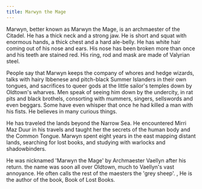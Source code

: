 ```yaml
---
title: Marwyn the Mage
---
```


Marwyn, better known as Marwyn the Mage, is an archmaester of the Citadel. He has a thick neck and a strong jaw. He is short and squat with enormous hands, a thick chest and a hard ale-belly. He has white hair coming out of his nose and ears. His nose has been broken more than once and his teeth are stained red. His ring, rod and mask are made of Valyrian steel.

People say that Marwyn keeps the company of whores and hedge wizards, talks with hairy Ibbenese and pitch-black Summer Islanders in their own tongues, and sacrifices to queer gods at the little sailor's temples down by Oldtown's wharves. Men speak of seeing him down by the undercity, in rat pits and black brothels, consorting with mummers, singers, sellswords and even beggars. Some have even whisper that once he had killed a man with his fists. He believes in many curious things.

He has traveled the lands beyond the Narrow Sea. He encountered Mirri Maz Duur in his travels and taught her the secrets of the human body and the Common Tongue. Marwyn spent eight years in the east mapping distant lands, searching for lost books, and studying with warlocks and shadowbinders.

He was nicknamed 'Marwyn the Mage' by Archmaester Vaellyn after his return. the name was soon all over Oldtown, much to Vaellyn's vast annoyance. He often calls the rest of the maesters the 'grey sheep'. , He is the author of the book, Book of Lost Books. 



